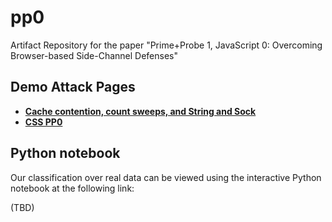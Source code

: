 # pp0
Artifact Repository for the paper "Prime+Probe 1, JavaScript 0: Overcoming Browser-based Side-Channel Defenses"

## Demo Attack Pages

* [**Cache contention, count sweeps, and String and Sock**](https://pp0.github.io/pp0/pp0.html) 
* [**CSS PP0**](https://pp0.github.io/pp0/pp0.html) 

## Python notebook

Our classification over real data can be viewed using the interactive Python notebook at the following link:

(TBD)
